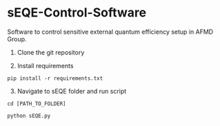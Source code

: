 # sEQE-Control-Software
Software to control sensitive external quantum efficiency setup in AFMD Group.

1. Clone the git repository

2. Install requirements

`pip install -r requirements.txt`

3. Navigate to sEQE folder and run script

`cd [PATH_TO_FOLDER]`

`python sEQE.py`
